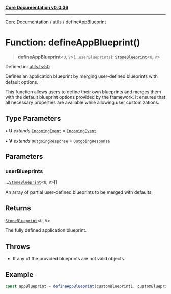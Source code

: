 [**Core Documentation v0.0.36**](../../README.md)

***

[Core Documentation](../../modules.md) / [utils](../README.md) / defineAppBlueprint

# Function: defineAppBlueprint()

> **defineAppBlueprint**\<`U`, `V`\>(...`userBlueprints`): [`StoneBlueprint`](../../options/StoneBlueprint/interfaces/StoneBlueprint.md)\<`U`, `V`\>

Defined in: [utils.ts:50](https://github.com/stonemjs/core/blob/9f959fbf0878444ad50749e09c8b1ee612a83d71/src/utils.ts#L50)

Defines an application blueprint by merging user-defined blueprints with default options.

This function allows users to define their own blueprints and merges them with
the default blueprint options provided by the framework.
It ensures that all necessary properties are available while allowing user customizations.

## Type Parameters

• **U** *extends* [`IncomingEvent`](../../events/IncomingEvent/classes/IncomingEvent.md) = [`IncomingEvent`](../../events/IncomingEvent/classes/IncomingEvent.md)

• **V** *extends* [`OutgoingResponse`](../../events/OutgoingResponse/classes/OutgoingResponse.md) = [`OutgoingResponse`](../../events/OutgoingResponse/classes/OutgoingResponse.md)

## Parameters

### userBlueprints

...[`StoneBlueprint`](../../options/StoneBlueprint/interfaces/StoneBlueprint.md)\<`U`, `V`\>[]

An array of partial user-defined blueprints to be merged with defaults.

## Returns

[`StoneBlueprint`](../../options/StoneBlueprint/interfaces/StoneBlueprint.md)\<`U`, `V`\>

The fully defined application blueprint.

## Throws

- If any of the provided blueprints are not valid objects.

## Example

```typescript
const appBlueprint = defineAppBlueprint(customBlueprint1, customBlueprint2);
```
